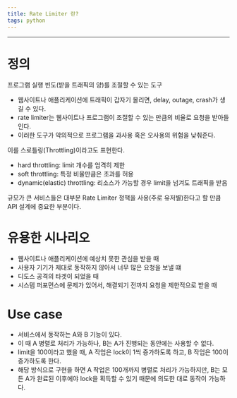 ```yaml
---
title: Rate Limiter 란?
tags: python
---
```


<!--more-->

---

# 정의
프로그램 실행 빈도(받을 트래픽의 양)를 조절할 수 있는 도구
  - 웹사이트나 애플리케이션에 트래픽이 갑자기 몰리면, delay, outage, crash가 생길 수 있다.
  - rate limiter는 웹사이트나 프로그램이 조절할 수 있는 만큼의 비율로 요청을 받아들인다.
  - 이러한 도구가 악의적으로 프로그램을 과사용 혹은 오사용의 위험을 낮춰준다.

이를 스로틀링(Throttling)이라고도 표현한다.
  - hard throttling: limit 개수를 엄격히 제한
  - soft throttling: 특정 비율만큼은 초과를 허용
  - dynamic(elastic) throttling: 리소스가 가능할 경우 limit을 넘겨도 트래픽을 받음

규모가 큰 서비스들은 대부분 Rate Limiter 정책을 사용(주로 유저별)한다고 할 만큼 API 설계에 중요한 부분이다.

# 유용한 시나리오
- 웹사이트나 애플리케이션에 예상치 못한 관심을 받을 때
- 사용자 기기가 제대로 동작하지 않아서 너무 많은 요청을 보낼 떄
- 디도스 공격의 타겟이 되었을 때
- 시스템 퍼포먼스에 문제가 있어서, 해결되기 전까지 요청을 제한적으로 받을 때

# Use case
- 서비스에서 동작하는 A와 B 기능이 있다.
- 이 때 A 병렬로 처리가 가능하나, B는 A가 진행되는 동안에는 사용할 수 없다.
- limit을 100이라고 했을 때, A 작업은 lock이 1씩 증가하도록 하고, B 작업은 100이 증가하도록 한다.
- 해당 방식으로 구현을 하면 A 작업은 100개까지 병렬로 처리가 가능하지만, B는 모든 A가 완료된 이후에야 lock을 획득할 수 있기 때문에 의도한 대로 동작이 가능하다.
